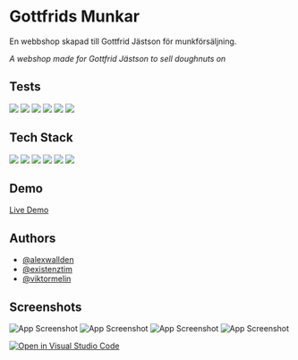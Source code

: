 # Gottfrids Munkar

En webbshop skapad till Gottfrid Jästson för munkförsäljning.

_A webshop made for Gottfrid Jästson to sell doughnuts on_

## Tests

[![](https://img.shields.io/badge/Performance-94-green)](https://htmlpreview.github.io/?https://github.com/Medieinstitutet/fed22d-js-grundkurs-gruppuppgift-webbshop-team-n00bless/blob/main/medieinstitutet.github.io_2022-12-02_16-38-15.html) [![](https://img.shields.io/badge/Accessibility-90-green)](https://htmlpreview.github.io/?https://github.com/Medieinstitutet/fed22d-js-grundkurs-gruppuppgift-webbshop-team-n00bless/blob/main/medieinstitutet.github.io_2022-12-02_16-38-15.html) [![](https://img.shields.io/badge/Best_Practises-100-green)](https://htmlpreview.github.io/?https://github.com/Medieinstitutet/fed22d-js-grundkurs-gruppuppgift-webbshop-team-n00bless/blob/main/medieinstitutet.github.io_2022-12-02_16-38-15.html) [![](https://img.shields.io/badge/SEO-100-green)](https://htmlpreview.github.io/?https://github.com/Medieinstitutet/fed22d-js-grundkurs-gruppuppgift-webbshop-team-n00bless/blob/main/medieinstitutet.github.io_2022-12-02_16-38-15.html) [![](https://img.shields.io/badge/HTML_Validation-PDF-green)](https://htmlpreview.github.io/?https://github.com/Medieinstitutet/fed22d-js-grundkurs-gruppuppgift-webbshop-team-n00bless/blob/main/medieinstitutet.github.io_2022-12-02_16-38-15.html) [![](https://img.shields.io/badge/CSS_Validation-PDF-green)](https://htmlpreview.github.io/?https://github.com/Medieinstitutet/fed22d-js-grundkurs-gruppuppgift-webbshop-team-n00bless/blob/main/medieinstitutet.github.io_2022-12-02_16-38-15.html)

## Tech Stack

![](https://img.shields.io/badge/-Javascript-f7df1e?style=flat&logo=javascript&logoColor=black) ![](https://img.shields.io/badge/-Prettier-F7B93E?style=flat&logo=prettier&logoColor=black) ![](https://img.shields.io/badge/-ESLint-4B32C3?style=flat&logo=eslint&logoColor=white) ![](https://img.shields.io/badge/-HTML5-E34F26?style=flat&logo=html5&logoColor=white) ![](https://img.shields.io/badge/-Sass-CC6699?style=flat&logo=sass&logoColor=white) ![](https://img.shields.io/badge/-GSAP-88CE02?style=flat&logo=greensock&logoColor=black)

## Demo

[Live Demo](https://medieinstitutet.github.io/fed22d-js-grundkurs-gruppuppgift-webbshop-team-n00bless/)

## Authors

- [@alexwallden](https://github.com/alexwallden)
- [@existenztim](https://github.com/existenztim)
- [@viktormelin](https://github.com/viktormelin)

## Screenshots

![App Screenshot](https://imagedelivery.net/3ecvmLCFkS-FijMWb0qFvQ/f9586d16-b680-4878-8646-c4e8c0442500/public) ![App Screenshot](https://imagedelivery.net/3ecvmLCFkS-FijMWb0qFvQ/eb84a184-99b2-4721-0c20-5205271a7000/public) ![App Screenshot](https://imagedelivery.net/3ecvmLCFkS-FijMWb0qFvQ/ac8b8d91-ae26-4cd3-9526-06be46846f00/public) ![App Screenshot](https://imagedelivery.net/3ecvmLCFkS-FijMWb0qFvQ/e37cafe1-83ad-4f17-bfc9-28c49a3cd600/public)

[![Open in Visual Studio Code](https://classroom.github.com/assets/open-in-vscode-c66648af7eb3fe8bc4f294546bfd86ef473780cde1dea487d3c4ff354943c9ae.svg)](https://classroom.github.com/online_ide?assignment_repo_id=9234277&assignment_repo_type=AssignmentRepo)
